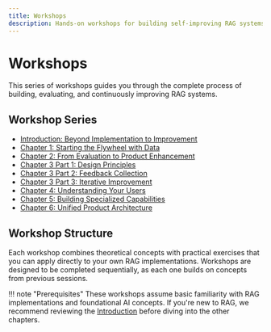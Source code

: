 ```yaml
---
title: Workshops
description: Hands-on workshops for building self-improving RAG systems
---
```


# Workshops

This series of workshops guides you through the complete process of building, evaluating, and continuously improving RAG systems.

## Workshop Series

- [Introduction: Beyond Implementation to Improvement](chapter0.md)
- [Chapter 1: Starting the Flywheel with Data](chapter1.md)
- [Chapter 2: From Evaluation to Product Enhancement](chapter2.md)
- [Chapter 3 Part 1: Design Principles](chapter3-1.md)
- [Chapter 3 Part 2: Feedback Collection](chapter3-2.md)
- [Chapter 3 Part 3: Iterative Improvement](chapter3-3.md)
- [Chapter 4: Understanding Your Users](chapter4.md)
- [Chapter 5: Building Specialized Capabilities](chapter5.md)
- [Chapter 6: Unified Product Architecture](chapter6.md)

## Workshop Structure

Each workshop combines theoretical concepts with practical exercises that you can apply directly to your own RAG implementations. Workshops are designed to be completed sequentially, as each one builds on concepts from previous sessions.

!!! note "Prerequisites"
These workshops assume basic familiarity with RAG implementations and foundational AI concepts. If you're new to RAG, we recommend reviewing the [Introduction](chapter0.md) before diving into the other chapters.
